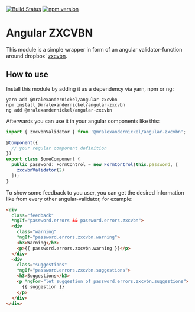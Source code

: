 [![Build Status](https://travis-ci.org/mralexandernickel/angular-zxcvbn.svg?branch=master)](https://travis-ci.org/mralexandernickel/angular-zxcvbn)
[![npm version](https://badge.fury.io/js/%40mralexandernickel%2Fangular-zxcvbn.svg)](https://www.npmjs.com/@mralexandernickel/angular-zxcvbn)

Angular ZXCVBN
==============

This module is a simple wrapper in form of an angular validator-function around
dropbox' [zxcvbn](https://github.com/dropbox/zxcvbn).

## How to use

Install this module by adding it as a dependency via yarn, npm or ng:

```shell
yarn add @mralexandernickel/angular-zxcvbn
npm install @mralexandernickel/angular-zxcvbn
ng add @mralexandernickel/angular-zxcvbn
```

Afterwards you can use it in your angular components like this:

```typescript    
import { zxcvbnValidator } from '@mralexandernickel/angular-zxcvbn';

@Component({
  // your regular component definition
})
export class SomeComponent {
  public password: FormControl = new FormControl(this.password, [
    zxcvbnValidator(2)
  ]);
}
```

To show some feedback to you user, you can get the desired information like
from every other angular-validator, for example:

```html
<div
  class="feedback"
  *ngIf="password.errors && password.errors.zxcvbn">
  <div
    class="warning"
    *ngIf="password.errors.zxcvbn.warning">
    <h3>Warning</h3>
    <p>{{ password.errors.zxcvbn.warning }}</p>
  </div>
  <div
    class="suggestions"
    *ngIf="password.errors.zxcvbn.suggestions">
    <h3>Suggestions</h3>
    <p *ngFor="let suggestion of password.errors.zxcvbn.suggestions">
      {{ suggestion }}
    </p>
  </div>
</div>
```